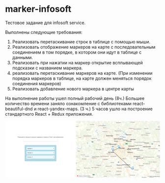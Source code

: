 # marker-infosoft
Тестовое задание для infosoft service.

Выполнены следующие требования:
1) Реализовать перетаскивание строк в таблице с помощью мыши.
2) Реализовать отображение маркеров на карте с последовательным соединением в том порядке, в котором они идут в таблице с данными. 
3) Реализовать при нажатии на маркер открытие всплывающей подсказки с названием маркера.
4) реализовать перетаскивание маркеров на карте. (При изменении порядка маркеров в таблице, на карте должен меняться порядок соединения маркеров)
5) Реализовать добавление нового маркера в центре карты 

На выполнение работы ушел полный рабочий день (8ч.)
Большее количество времени заняло ознакомление с библиотеками react-beautiful-dnd и react-yandex-maps. (3 ч.)
5 часов ушло на построение стандартного React + Redux приложения.

![Иллюстрация к проекту](https://github.com/oddzye/marker-infosoft/raw/master/marker-infosoft/src/img/app.png)
